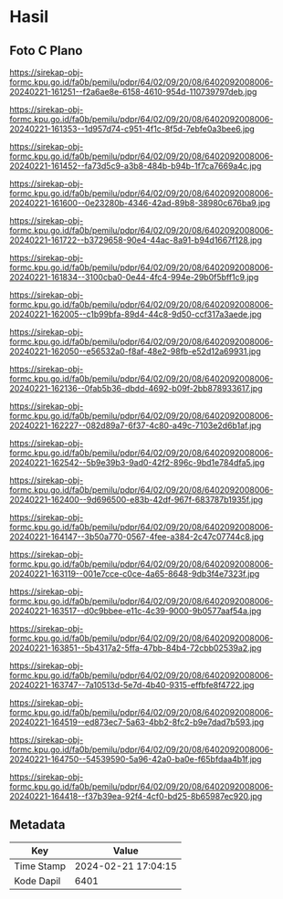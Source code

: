 # Hasil

## Foto C Plano

https://sirekap-obj-formc.kpu.go.id/fa0b/pemilu/pdpr/64/02/09/20/08/6402092008006-20240221-161251--f2a6ae8e-6158-4610-954d-110739797deb.jpg

https://sirekap-obj-formc.kpu.go.id/fa0b/pemilu/pdpr/64/02/09/20/08/6402092008006-20240221-161353--1d957d74-c951-4f1c-8f5d-7ebfe0a3bee6.jpg

https://sirekap-obj-formc.kpu.go.id/fa0b/pemilu/pdpr/64/02/09/20/08/6402092008006-20240221-161452--fa73d5c9-a3b8-484b-b94b-1f7ca7669a4c.jpg

https://sirekap-obj-formc.kpu.go.id/fa0b/pemilu/pdpr/64/02/09/20/08/6402092008006-20240221-161600--0e23280b-4346-42ad-89b8-38980c676ba9.jpg

https://sirekap-obj-formc.kpu.go.id/fa0b/pemilu/pdpr/64/02/09/20/08/6402092008006-20240221-161722--b3729658-90e4-44ac-8a91-b94d1667f128.jpg

https://sirekap-obj-formc.kpu.go.id/fa0b/pemilu/pdpr/64/02/09/20/08/6402092008006-20240221-161834--3100cba0-0e44-4fc4-994e-29b0f5bff1c9.jpg

https://sirekap-obj-formc.kpu.go.id/fa0b/pemilu/pdpr/64/02/09/20/08/6402092008006-20240221-162005--c1b99bfa-89d4-44c8-9d50-ccf317a3aede.jpg

https://sirekap-obj-formc.kpu.go.id/fa0b/pemilu/pdpr/64/02/09/20/08/6402092008006-20240221-162050--e56532a0-f8af-48e2-98fb-e52d12a69931.jpg

https://sirekap-obj-formc.kpu.go.id/fa0b/pemilu/pdpr/64/02/09/20/08/6402092008006-20240221-162136--0fab5b36-dbdd-4692-b09f-2bb878933617.jpg

https://sirekap-obj-formc.kpu.go.id/fa0b/pemilu/pdpr/64/02/09/20/08/6402092008006-20240221-162227--082d89a7-6f37-4c80-a49c-7103e2d6b1af.jpg

https://sirekap-obj-formc.kpu.go.id/fa0b/pemilu/pdpr/64/02/09/20/08/6402092008006-20240221-162542--5b9e39b3-9ad0-42f2-896c-9bd1e784dfa5.jpg

https://sirekap-obj-formc.kpu.go.id/fa0b/pemilu/pdpr/64/02/09/20/08/6402092008006-20240221-162400--9d696500-e83b-42df-967f-683787b1935f.jpg

https://sirekap-obj-formc.kpu.go.id/fa0b/pemilu/pdpr/64/02/09/20/08/6402092008006-20240221-164147--3b50a770-0567-4fee-a384-2c47c07744c8.jpg

https://sirekap-obj-formc.kpu.go.id/fa0b/pemilu/pdpr/64/02/09/20/08/6402092008006-20240221-163119--001e7cce-c0ce-4a65-8648-9db3f4e7323f.jpg

https://sirekap-obj-formc.kpu.go.id/fa0b/pemilu/pdpr/64/02/09/20/08/6402092008006-20240221-163517--d0c9bbee-e11c-4c39-9000-9b0577aaf54a.jpg

https://sirekap-obj-formc.kpu.go.id/fa0b/pemilu/pdpr/64/02/09/20/08/6402092008006-20240221-163851--5b4317a2-5ffa-47bb-84b4-72cbb02539a2.jpg

https://sirekap-obj-formc.kpu.go.id/fa0b/pemilu/pdpr/64/02/09/20/08/6402092008006-20240221-163747--7a10513d-5e7d-4b40-9315-effbfe8f4722.jpg

https://sirekap-obj-formc.kpu.go.id/fa0b/pemilu/pdpr/64/02/09/20/08/6402092008006-20240221-164519--ed873ec7-5a63-4bb2-8fc2-b9e7dad7b593.jpg

https://sirekap-obj-formc.kpu.go.id/fa0b/pemilu/pdpr/64/02/09/20/08/6402092008006-20240221-164750--54539590-5a96-42a0-ba0e-f65bfdaa4b1f.jpg

https://sirekap-obj-formc.kpu.go.id/fa0b/pemilu/pdpr/64/02/09/20/08/6402092008006-20240221-164418--f37b39ea-92f4-4cf0-bd25-8b65987ec920.jpg


## Metadata

| Key        | Value               |
| ---------- | ------------------- |
| Time Stamp | 2024-02-21 17:04:15 |
| Kode Dapil | 6401                |



